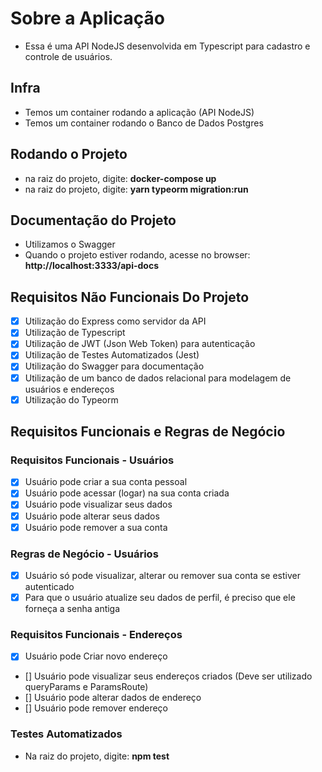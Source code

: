 # Sobre a Aplicação
- Essa é uma API NodeJS desenvolvida em Typescript para cadastro e controle de usuários.  

## Infra
- Temos um container rodando a aplicação (API NodeJS)
- Temos um container rodando o Banco de Dados Postgres

## Rodando o Projeto
- na raiz do projeto, digite: **docker-compose up**
- na raiz do projeto, digite: **yarn typeorm migration:run**

## Documentação do Projeto
- Utilizamos o Swagger 
- Quando o projeto estiver rodando, acesse no browser: **http://localhost:3333/api-docs** 

## Requisitos Não Funcionais Do Projeto
- [x] Utilização do Express como servidor da API
- [x] Utilização de Typescript
- [x] Utilização de JWT (Json Web Token) para autenticação
- [x] Utilização de Testes Automatizados (Jest)
- [x] Utilização do Swagger para documentação
- [x] Utilização de um banco de dados relacional para modelagem de usuários e endereços
- [x] Utilização do Typeorm

## Requisitos Funcionais e Regras de Negócio

### Requisitos Funcionais - Usuários
- [x] Usuário pode criar a sua conta pessoal
- [x] Usuário pode acessar (logar) na sua conta criada
- [x] Usuário pode visualizar seus dados
- [x] Usuário pode alterar seus dados
- [x] Usuário pode remover a sua conta

### Regras de Negócio - Usuários
- [x] Usuário só pode visualizar, alterar ou remover sua conta se estiver autenticado
- [x] Para que o usuário atualize seu dados de perfil, é preciso que ele forneça a senha antiga

### Requisitos Funcionais - Endereços
- [x] Usuário pode Criar novo endereço
- [] Usuário pode visualizar seus endereços criados (Deve ser utilizado queryParams e ParamsRoute)
- [] Usuário pode alterar dados de endereço
- [] Usuário pode remover endereço 


### Testes Automatizados
- Na raiz do projeto, digite: **npm test**

